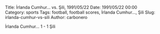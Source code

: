 Title: İrlanda Cumhur… vs. Şili, 1991/05/22
Date: 1991/05/22 00:00
Category: sports
Tags: football, football scores, İrlanda Cumhur…, Şili
Slug: irlanda-cumhur-vs-sili
Author: carbonero


İrlanda Cumhur… 1 - 1 Şili
